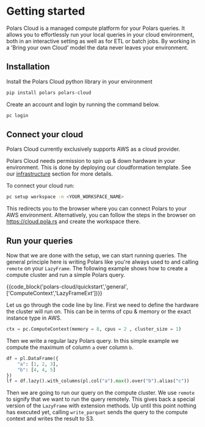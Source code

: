 # Getting started

Polars Cloud is a managed compute platform for your Polars queries. It allows you to effortlessly run your local queries in your cloud environment, both in an interactive setting as well as for ETL or batch jobs. By working in a 'Bring your own Cloud' model the data never leaves your environment.

## Installation

Install the Polars Cloud python library in your environment

``` bash
pip install polars polars-cloud
```


Create an account and login by running the command below. 

``` bash
pc login
```

## Connect your cloud

Polars Cloud currently exclusively supports AWS as a cloud provider. 

Polars Cloud needs permission to spin up & down hardware in your environment. This is done by deploying our cloudformation template. See our [infrastructure](providers/aws/infra.md) section for more details.

To connect your cloud run:

``` bash
pc setup workspace -n <YOUR_WORKSPACE_NAME>
```

This redirects you to the browser where you can connect Polars to your AWS environment. Alternatively, you can follow the steps in the browser on https://cloud.pola.rs and create the workspace there.

## Run your queries

Now that we are done with the setup, we can start running queries. The general principle here is writing Polars like you're always used to and calling `remote` on your `LazyFrame`. The following example shows how to create a compute cluster and run a simple Polars query.

{{code_block('polars-cloud/quickstart','general',['ComputeContext','LazyFrameExt'])}}

Let us go through the code line by line. First we need to define the hardware the cluster will run on. This can be in terms of cpu & memory or the exact instance type in AWS. 

```python
ctx = pc.ComputeContext(memory = 8, cpus = 2 , cluster_size = 1)
```

Then we write a regular lazy Polars query. In this simple example we compute the maximum of column `a` over column `b`.

```python
df = pl.DataFrame({
    "a": [1, 2, 3],
    "b": [4, 4, 5]
})
lf = df.lazy().with_columns(pl.col("a").max().over("b").alias("c"))
```

Then we are going to run our query on the compute cluster. We use `remote` to signify that we want to run the query remotely. This gives back a special version of the `LazyFrame` with extension methods. Up until this point nothing has executed yet, calling `write_parquet` sends the query to the compute context and writes the result to S3.
